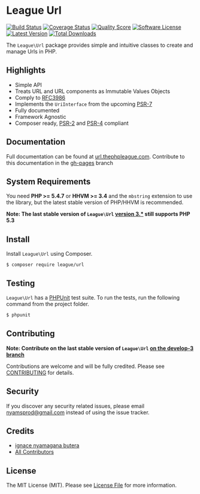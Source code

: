 League Url
=======

[![Build Status](https://img.shields.io/travis/thephpleague/url/master.svg?style=flat-square)](https://travis-ci.org/thephpleague/url)
[![Coverage Status](https://img.shields.io/scrutinizer/coverage/g/thephpleague/url.svg?style=flat-square)](https://scrutinizer-ci.com/g/thephpleague/url/code-structure)
[![Quality Score](https://img.shields.io/scrutinizer/g/thephpleague/url.svg?style=flat-square)](https://scrutinizer-ci.com/g/thephpleague/url)
[![Software License](https://img.shields.io/badge/license-MIT-brightgreen.svg?style=flat-square)](LICENSE.md)
[![Latest Version](https://img.shields.io/github/release/thephpleague/url.svg?style=flat-square)](https://github.com/thephpleague/url/releases)
[![Total Downloads](https://img.shields.io/packagist/dt/league/url.svg?style=flat-square)](https://packagist.org/packages/league/url)

The `League\Url` package provides simple and intuitive classes to create and manage Urls in PHP.

Highlights
------

- Simple API
- Treats URL and URL components as Immutable Values Objects
- Comply to [RFC3986](http://tools.ietf.org/html/rfc3986)
- Implements the `UriInterface` from the upcoming [PSR-7][]
- Fully documented
- Framework Agnostic
- Composer ready, [PSR-2][] and [PSR-4][] compliant

Documentation
------

Full documentation can be found at [url.thephpleague.com](http://url.thephpleague.com). Contribute to this documentation in the [gh-pages](https://github.com/thephpleague/url/tree/gh-pages) branch

System Requirements
-------

You need **PHP >= 5.4.7** or **HHVM >= 3.4** and the `mbstring` extension to use the library, but the latest stable version of PHP/HHVM is recommended.

**Note: The last stable version of `League\Url` [version 3.*](https://github.com/thephpleague/url/tree/develop-3) still supports PHP 5.3**

Install
-------

Install `League\Url` using Composer.

```
$ composer require league/url
```

Testing
-------

`League\Url` has a [PHPUnit](https://phpunit.de) test suite. To run the tests, run the following command from the project folder.

``` bash
$ phpunit
```

Contributing
-------

**Note: Contribute on the last stable version of `League\Url` [on the develop-3 branch](https://github.com/thephpleague/url/tree/develop-3)**

Contributions are welcome and will be fully credited. Please see [CONTRIBUTING](CONTRIBUTING.md) for details.

Security
-------

If you discover any security related issues, please email nyamsprod@gmail.com instead of using the issue tracker.

Credits
-------

- [ignace nyamagana butera](https://github.com/nyamsprod)
- [All Contributors](https://github.com/thephpleague/url/contributors)

License
-------

The MIT License (MIT). Please see [License File](LICENSE) for more information.

[PSR-2]: https://github.com/php-fig/fig-standards/blob/master/accepted/PSR-2-coding-style-guide.md
[PSR-4]: https://github.com/php-fig/fig-standards/blob/master/accepted/PSR-4-autoloader.md
[PSR-7]: https://github.com/php-fig/fig-standards/blob/master/proposed/http-message.md
